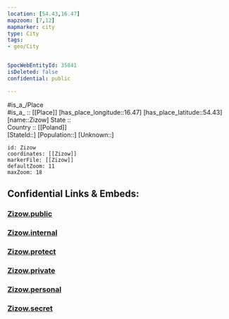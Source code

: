 ```yaml
---
location: [54.43,16.47] 
mapzoom: [7,12] 
mapmarker: city 
type: City
tags:
- geo/City


SpocWebEntityId: 35841
isDeleted: false
confidential: public

---
```

#is_a_/Place  
#is_a_ :: [[Place]] 
[has_place_longitude::16.47] 
[has_place_latitude::54.43] 
[name::Zizow] 
State ::  
Country :: [[Poland]]  
[StateId::] 
[Population::] 
[Unknown::] 


```leaflet
id: Zizow
coordinates: [[Zizow]] 
markerFile: [[Zizow]] 
defaultZoom: 11 
maxZoom: 18
```


## Confidential Links & Embeds: 

### [Zizow.public](/_public/\Earth\Continent\Europe\Europe~East\Poland\Provinces~Poland\West_Pomeranian\CityZizow.public.md) 

### [Zizow.internal](/_internal/\Earth\Continent\Europe\Europe~East\Poland\Provinces~Poland\West_Pomeranian\CityZizow.internal.md) 

### [Zizow.protect](/_protect/\Earth\Continent\Europe\Europe~East\Poland\Provinces~Poland\West_Pomeranian\CityZizow.protect.md) 

### [Zizow.private](/_private/\Earth\Continent\Europe\Europe~East\Poland\Provinces~Poland\West_Pomeranian\CityZizow.private.md) 

### [Zizow.personal](/_personal/\Earth\Continent\Europe\Europe~East\Poland\Provinces~Poland\West_Pomeranian\CityZizow.personal.md) 

### [Zizow.secret](/_secret/\Earth\Continent\Europe\Europe~East\Poland\Provinces~Poland\West_Pomeranian\CityZizow.secret.md)

